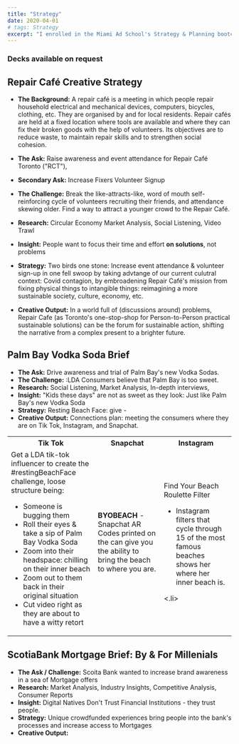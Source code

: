 ```yaml
---
title: "Strategy"
date: 2020-04-01
# tags: Strategy
excerpt: "I enrolled in the Miami Ad School's Strategy & Planning bootcamp. Briefs, ideas, and more will be posted here, thanks for checking it out!"
---
```


### Decks available on request

## Repair Café Creative Strategy


* **The Background:** A repair café is a meeting in which people repair household electrical and mechanical devices, computers, bicycles, clothing, etc. They are organised by and for local residents. Repair cafés are held at a fixed location where tools are available and where they can fix their broken goods with the help of volunteers. Its objectives are to reduce waste, to maintain repair skills and to strengthen social cohesion.

* **The Ask:** Raise awareness and event attendance for Repair Café Toronto ("RCT"), 
* **Secondary Ask:** Increase Fixers Volunteer Signup
* **The Challenge:** Break the like-attracts-like, word of mouth self-reinforcing cycle of volunteers recruiting their friends, and attendance skewing older. Find a way to attract a younger crowd to the Repair Café.
* **Research:** Circular Economy Market Analysis, Social Listening, Video Trawl
* **Insight:** People want to focus their time and effort **on solutions**, not problems
* **Strategy:** Two birds one stone: Increase event attendance & volunteer sign-up in one fell swoop by taking advtange of our current culutral context: Covid contagion, by embroadening Repair Café's mission from fixing physical things to intangible things: reimagining a more sustainable society, culture, economy, etc.
* **Creative Output:** In a world full of (discussions around) problems, Repair Cafe (as Toronto's one-stop-shop for Person-to-Person practical sustainable solutions) can be the forum for sustainable action, shifting the narrative from a complex present to a brighter future. 

## Palm Bay Vodka Soda Brief

* **The Ask:** Drive awareness and trial of Palm Bay's new Vodka Sodas. 
* **The Challenge:** :LDA Consumers believe that Palm Bay is too sweet.
* **Research:** Social Listening, Market Analysis, In-depth interviews, 
* **Insight:** "Kids these days" are not as sweet as they look: Just like Palm Bay's new Vodka Soda
* **Strategy:** Resting Beach Face: give  - 
* **Creative Output:** Connections plan: meeting the consumers where they are on Tik Tok, Instagram, and Snapchat. 

<table style="width:100%">
  <tr>
    <th>Tik Tok</th>
    <th>Snapchat</th> 
    <th>Instagram</th>
  </tr>
  <tr>
    <td>Get a LDA tik-tok influencer to create the #restingBeachFace challenge, loose structure being:
      <ul>
<li>Someone is bugging them</li>
<li>Roll their eyes & take a sip of Palm Bay Vodka Soda</li>
<li>Zoom into their headspace: chilling on their inner beach</li>
<li>Zoom out to them back in their original situation</li>
<li>Cut video right as they are about to have a witty retort</li>
</td>
  </ul>
  <td><b>BYOBEACH</b> - Snapchat AR Codes printed on the can give you the ability to bring the beach to where you are. </td>
    <td>Find Your Beach Roulette Filter
      <ul><li>Instagram filters that cycle through 15 of the most famous beaches shows her where her inner beach is.</ul><.li>
</td>
  </tr>
</table>



## ScotiaBank Mortgage Brief: By & For Millenials

* **The Ask / Challenge:** Scoita Bank wanted to increase brand awareness in a sea of Mortgage offers
* **Research:** Market Analysis, Industry Insights, Competitive Analysis, Consumer Reports
* **Insight:** Digital Natives Don't Trust Financial Institutions - they trust people.
* **Strategy:** Unique crowdfunded experiences bring people into the bank's processes and increase access to Mortgages
* **Creative Output:**
